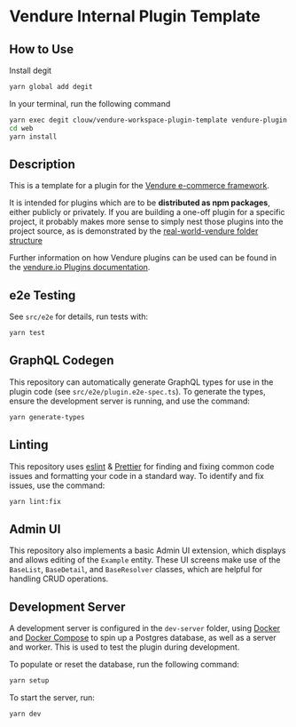 # Vendure Internal Plugin Template

## How to Use

Install degit

```bash
yarn global add degit
```

In your terminal, run the following command

```bash
yarn exec degit clouw/vendure-workspace-plugin-template vendure-plugin
cd web
yarn install
```

## Description

This is a template for a plugin for the [Vendure e-commerce framework](https://www.vendure.io/).

It is intended for plugins which are to be **distributed as npm packages**, either publicly or privately. If you are building a one-off plugin for a specific project, it probably makes more sense to simply nest those plugins into the project source, as is demonstrated by the [real-world-vendure folder structure](https://github.com/vendure-ecommerce/real-world-vendure)

Further information on how Vendure plugins can be used can be found in the [vendure.io Plugins documentation](https://www.vendure.io/docs/plugins/).

## e2e Testing

See `src/e2e` for details, run tests with:

```bash
yarn test
```

## GraphQL Codegen

This repository can automatically generate GraphQL types for use in the plugin code (see `src/e2e/plugin.e2e-spec.ts`).  To generate the types, ensure the development server is running, and use the command:

```bash
yarn generate-types
```

## Linting

This repository uses [eslint](https://eslint.org/) & [Prettier](https://prettier.io/) for finding and fixing common code issues and formatting your code in a standard way. To identify and fix issues, use the command:

```bash
yarn lint:fix
```

## Admin UI

This repository also implements a basic Admin UI extension, which displays and allows editing of the `Example` entity.  These UI screens make use of the `BaseList`, `BaseDetail`, and `BaseResolver` classes, which are helpful for handling CRUD operations.

## Development Server

A development server is configured in the `dev-server` folder, using [Docker](https://www.docker.com/) and [Docker Compose](https://docs.docker.com/compose/) to spin up a Postgres database, as well as a server and worker.  This is used to test the plugin during development.

To populate or reset the database, run the following command:

```bash
yarn setup
```

To start the server, run:

```bash
yarn dev
```